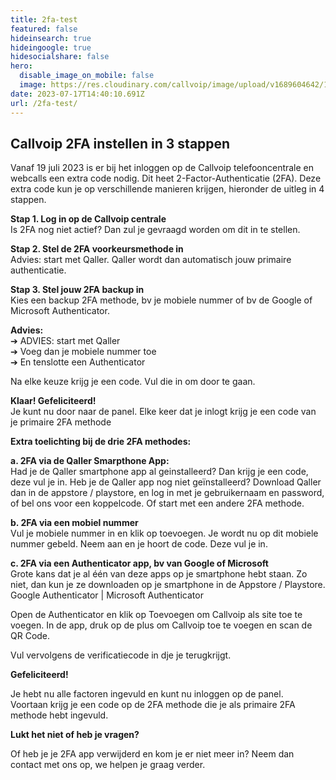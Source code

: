```yaml
---
title: 2fa-test
featured: false
hideinsearch: true
hideingoogle: true
hidesocialshare: false
hero:
  disable_image_on_mobile: false
  image: https://res.cloudinary.com/callvoip/image/upload/v1689604642/1_loginscherm.jpg
date: 2023-07-17T14:40:10.691Z
url: /2fa-test/
---
```

## Callvoip 2FA instellen in 3 stappen

Vanaf 19 juli 2023 is er bij het inloggen op de Callvoip telefooncentrale en webcalls een extra code nodig. Dit heet 2-Factor-Authenticatie (2FA). Deze extra code kun je op verschillende manieren krijgen, hieronder de uitleg in 4 stappen.

**Stap 1. Log in op de Callvoip centrale**\
Is 2FA nog niet actief? Dan zul je gevraagd worden om dit in te stellen.

**Stap 2. Stel de 2FA voorkeursmethode in**\
Advies: start met Qaller. Qaller wordt dan automatisch jouw primaire authenticatie.

**Stap 3. Stel jouw 2FA backup in**\
Kies een backup 2FA methode, bv je mobiele nummer of bv de Google of Microsoft Authenticator.



**Advies:**\
➔ ADVIES: start met Qaller\
➔ Voeg dan je mobiele nummer toe\
➔ En tenslotte een Authenticator

Na elke keuze krijg je een code. Vul die in om door te gaan.

**Klaar! Gefeliciteerd!**\
Je kunt nu door naar de panel. Elke keer dat je inlogt krijg je een code van je primaire 2FA methode



**Extra toelichting bij de drie 2FA methodes:**

**a. 2FA via de Qaller Smarpthone App:**\
 Had je de Qaller smartphone app al geinstalleerd? Dan krijg je een code, deze vul je in. Heb je de Qaller app nog niet geïnstalleerd? Download Qaller dan in de appstore / playstore, en log in met je gebruikernaam en password, of bel ons voor een koppelcode. Of start met een andere 2FA methode.

**b. 2FA via een mobiel nummer**\
Vul je mobiele nummer in en klik op toevoegen. Je wordt nu op dit mobiele nummer gebeld. Neem aan en je hoort de code. Deze vul je in.

**c. 2FA via een Authenticator app, bv van Google of Microsoft**\
Grote kans dat je al één van deze apps op je smartphone hebt staan. Zo niet, dan kun je ze downloaden op je smartphone in de Appstore / Playstore.\
Google Authenticator | Microsoft Authenticator

Open de Authenticator en klik op Toevoegen om Callvoip als site toe te voegen. In de app, druk op de plus om Callvoip toe te voegen en scan de QR Code.

Vul vervolgens de verificatiecode in dje je terugkrijgt.

**Gefeliciteerd!**

Je hebt nu alle factoren ingevuld en kunt nu inloggen op de panel.\
Voortaan krijg je een code op de 2FA methode die je als primaire 2FA methode hebt ingevuld.

**Lukt het niet of heb je vragen?**

Of heb je je 2FA app verwijderd en kom je er niet meer in? Neem dan contact met ons op, we helpen je graag verder.
